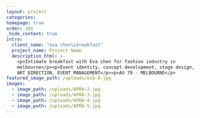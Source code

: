 ```yaml
---
layout: project
categories:
homepage: true
order: 101
_hide_content: true
intro:
  client_name: "eva chen\Lbreakfast"
  project_name: Project Name
  description_html: >-
    <p>Intimate breakfast with Eva chen for fashion industry in
    melbourne</p><p>Event identity, concept development, stage design, styling,
    ART DIRECTION, EVENT MANAGEMENT</p><p>AU 79 - MELBOURNE</p>
featured_image_path: /uploads/ecb-8.jpg
images:
  - image_path: /uploads/APRA-2.jpg
  - image_path: /uploads/APRA-3.jpg
  - image_path: /uploads/APRA-4.jpg
  - image_path: /uploads/APRA-5.jpg
---
```

